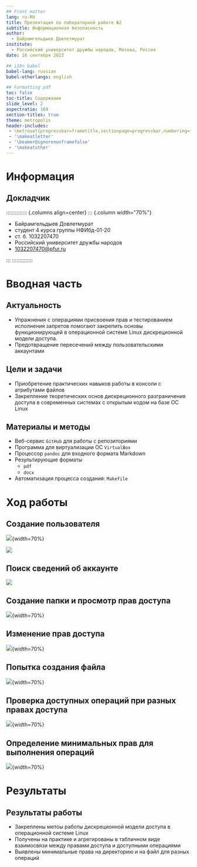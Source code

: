 ```yaml
---
## Front matter
lang: ru-RU
title: Презентация по лабораторной работе №2
subtitle: Информационная безопасность
author:
  - Байрамгельдыев Довлетмурат
institute:
  - Российский университет дружбы народов, Москва, Россия
date: 16 сентября 2023

## i18n babel
babel-lang: russian
babel-otherlangs: english

## Formatting pdf
toc: false
toc-title: Содержание
slide_level: 2
aspectratio: 169
section-titles: true
theme: metropolis
header-includes:
 - \metroset{progressbar=frametitle,sectionpage=progressbar,numbering=fraction}
 - '\makeatletter'
 - '\beamer@ignorenonframefalse'
 - '\makeatother'
---
```


# Информация

## Докладчик

:::::::::::::: {.columns align=center}
::: {.column width="70%"}

  * Байрамгельдыев Довлетмурат
  * студент 4 курса группы НФИбд-01-20
  * ст. б. 1032207470
  * Российский университет дружбы народов
  * [1032207470@pfur.ru](mailto:1032201654@@pfur.ru)

:::
::::::::::::::

# Вводная часть

## Актуальность

- Упражнения с операциями присвоения прав и тестированием исполнения запретов помогают закрепить основы функционирующей в операционной системе Linux дискреционной модели доступа.
- Предотвращение пересечений между пользовательскими аккаунтами

## Цели и задачи

- Приобретение практических навыков работы в консоли с атрибутами файлов
- Закрепление теоретических основ дискреционного разграничения доступа в современных системах с открытым кодом на базе ОС Linux

## Материалы и методы

- Веб-сервис `GitHub` для работы с репозиториями
- Программа для виртуализации ОС `VirtualBox`
- Процессор `pandoc` для входного формата Markdown
- Результирующие форматы
  - `pdf`
  - `docx`
- Автоматизация процесса создания: `Makefile`

# Ход работы

## Создание пользователя

![](image/1.png){width=70%}

![](image/2.png)

## Поиск сведений об аккаунте

![](image/3.png)

## Создание папки и просмотр прав доступа

![](image/6.png){width=70%}

## Изменение прав доступа

![](image/8.png){width=70%}

## Попытка создания файла

![](image/9.png){width=70%}

## Проверка доступных операций при разных правах доступа

![](image/12.png){width=70%}

## Определение минимальных прав для выполнения операций

![](image/13.png){width=70%}

# Результаты

## Результаты работы

- Закреплены метоы работы дискреционной модели доступа в операционной системе Linux  
- Получены на практике и агрегированы в табличном виде взаимосвязи между правами доступа и доступными операциями 
- Выявлены минимальные права на директорию и на файл для разных операций 